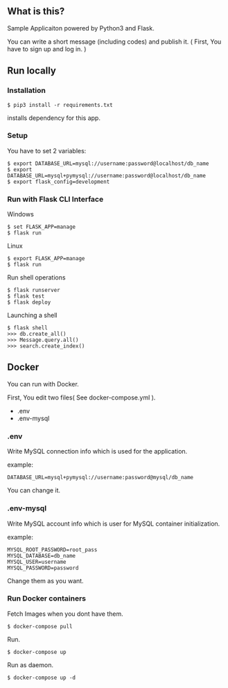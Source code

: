 ## What is this?
Sample Applicaiton powered by Python3 and Flask.

You can write a short message (including codes) and publish it.
( First, You have to sign up and log in. )

## Run locally

### Installation
    $ pip3 install -r requirements.txt
installs dependency for this app.

### Setup 
You have to set 2 variables:

	$ export DATABASE_URL=mysql://username:password@localhost/db_name
	$ export DATABASE_URL=mysql+pymysql://username:password@localhost/db_name
	$ export flask_config=development

### Run with Flask CLI Interface
Windows

    $ set FLASK_APP=manage
    $ flask run
    
Linux

    $ export FLASK_APP=manage
    $ flask run
    
Run shell operations

    $ flask runserver
    $ flask test
    $ flask deploy
    
Launching a shell

    $ flask shell
    >>> db.create_all()
    >>> Message.query.all()
    >>> search.create_index()

## Docker
You can run with Docker.

First, You edit two files( See docker-compose.yml ).
* .env
* .env-mysql

### .env
Write MySQL connection info which is used for the application.

example:

	DATABASE_URL=mysql+pymysql://username:password@mysql/db_name

You can change it.

### .env-mysql
Write MySQL account info which is user for MySQL container initialization.

example:

	MYSQL_ROOT_PASSWORD=root_pass
	MYSQL_DATABASE=db_name
	MYSQL_USER=username
	MYSQL_PASSWORD=password

Change them as you want.


### Run Docker containers
Fetch Images when you dont have them.

	$ docker-compose pull

Run.

	$ docker-compose up 

Run as daemon.

	$ docker-compose up -d
